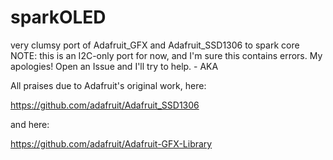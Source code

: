 sparkOLED
=========

very clumsy port of Adafruit_GFX and Adafruit_SSD1306 to spark core
NOTE: this is an I2C-only port for now, and I'm sure this contains errors. My apologies! Open an Issue and I'll try to help. - AKA

All praises due to Adafruit's original work, here:

https://github.com/adafruit/Adafruit_SSD1306

and here:

https://github.com/adafruit/Adafruit-GFX-Library